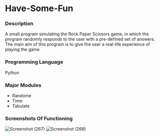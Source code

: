 # Have-Some-Fun
### Description
A small program simulating the Rock Paper Scissors game, in which the program randomly responds to the user with a pre-defined set of answers. The main aim of this program is to give the user a real-life experience of playing the game
### Programming Language
Python
### Major Modules
* Randome
* Time
* Tabulate
### Screenshots Of Functioning
![Screenshot (267)](https://user-images.githubusercontent.com/124439274/232098990-55e03550-7ce2-4e9f-9311-0f5f7ff36b6c.png)
![Screenshot (268)](https://user-images.githubusercontent.com/124439274/232098998-c59f260e-3a5a-4c79-8614-17cc0d8b562d.png)

